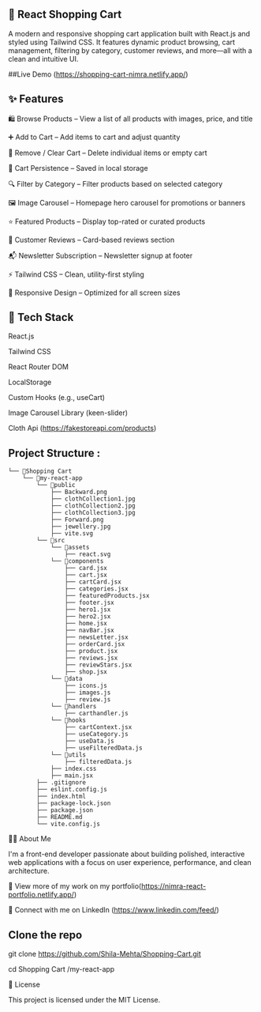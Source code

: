 ## 🛒 React Shopping Cart

A modern and responsive shopping cart application built with React.js and styled using Tailwind CSS. It features dynamic product browsing, cart management, filtering by category, customer reviews, and more—all with a clean and intuitive UI.

##Live Demo (https://shopping-cart-nimra.netlify.app/)


## ✨ Features

🛍️ Browse Products – View a list of all products with images, price, and title

➕ Add to Cart – Add items to cart and adjust quantity

🧹 Remove / Clear Cart – Delete individual items or empty cart

🔄 Cart Persistence – Saved in local storage

🔍 Filter by Category – Filter products based on selected category

🖼️ Image Carousel – Homepage hero carousel for promotions or banners

⭐ Featured Products – Display top-rated or curated products

💬 Customer Reviews – Card-based reviews section

📬 Newsletter Subscription – Newsletter signup at footer

⚡ Tailwind CSS – Clean, utility-first styling

📱 Responsive Design – Optimized for all screen sizes

## 🧠 Tech Stack

React.js

Tailwind CSS

React Router DOM

LocalStorage

Custom Hooks (e.g., useCart)

Image Carousel Library (keen-slider)

Cloth Api (https://fakestoreapi.com/products)


## Project Structure :
```
└── 📁Shopping Cart
    └── 📁my-react-app
        └── 📁public
            ├── Backward.png
            ├── clothCollection1.jpg
            ├── clothCollection2.jpg
            ├── clothCollection3.jpg
            ├── Forward.png
            ├── jewellery.jpg
            ├── vite.svg
        └── 📁src
            └── 📁assets
                ├── react.svg
            └── 📁components
                ├── card.jsx
                ├── cart.jsx
                ├── cartCard.jsx
                ├── categories.jsx
                ├── featuredProducts.jsx
                ├── footer.jsx
                ├── hero1.jsx
                ├── hero2.jsx
                ├── home.jsx
                ├── navBar.jsx
                ├── newsLetter.jsx
                ├── orderCard.jsx
                ├── product.jsx
                ├── reviews.jsx
                ├── reviewStars.jsx
                ├── shop.jsx
            └── 📁data
                ├── icons.js
                ├── images.js
                ├── review.js
            └── 📁handlers
                ├── carthandler.js
            └── 📁hooks
                ├── cartContext.jsx
                ├── useCategory.js
                ├── useData.js
                ├── useFilteredData.js
            └── 📁utils
                ├── filteredData.js
            ├── index.css
            ├── main.jsx
        ├── .gitignore
        ├── eslint.config.js
        ├── index.html
        ├── package-lock.json
        ├── package.json
        ├── README.md
        └── vite.config.js
```


👩‍💻 About Me

I'm a front-end developer passionate about building polished, interactive web applications with a focus on user experience, performance, and clean architecture.

📁 View more of my work on my portfolio(https://nimra-react-portfolio.netlify.app/)

💼 Connect with me on LinkedIn (https://www.linkedin.com/feed/)


## Clone the repo

 git clone  https://github.com/Shila-Mehta/Shopping-Cart.git

 cd Shopping Cart /my-react-app

📄 License

This project is licensed under the MIT License.